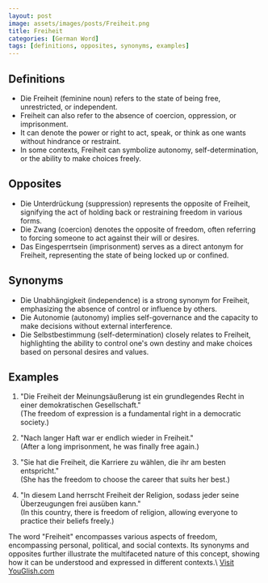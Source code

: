 ```yaml
---
layout: post
image: assets/images/posts/Freiheit.png
title: Freiheit
categories: [German Word]
tags: [definitions, opposites, synonyms, examples]
---
```


## Definitions

- Die Freiheit (feminine noun) refers to the state of being free, unrestricted, or independent.
- Freiheit can also refer to the absence of coercion, oppression, or imprisonment.
- It can denote the power or right to act, speak, or think as one wants without hindrance or restraint.
- In some contexts, Freiheit can symbolize autonomy, self-determination, or the ability to make choices freely.

## Opposites

- Die Unterdrückung (suppression) represents the opposite of Freiheit, signifying the act of holding back or restraining freedom in various forms.
- Die Zwang (coercion) denotes the opposite of freedom, often referring to forcing someone to act against their will or desires.
- Das Eingesperrtsein (imprisonment) serves as a direct antonym for Freiheit, representing the state of being locked up or confined.

## Synonyms

- Die Unabhängigkeit (independence) is a strong synonym for Freiheit, emphasizing the absence of control or influence by others.
- Die Autonomie (autonomy) implies self-governance and the capacity to make decisions without external interference.
- Die Selbstbestimmung (self-determination) closely relates to Freiheit, highlighting the ability to control one's own destiny and make choices based on personal desires and values.

## Examples

1. "Die Freiheit der Meinungsäußerung ist ein grundlegendes Recht in einer demokratischen Gesellschaft."  
   (The freedom of expression is a fundamental right in a democratic society.)

2. "Nach langer Haft war er endlich wieder in Freiheit."  
   (After a long imprisonment, he was finally free again.)

3. "Sie hat die Freiheit, die Karriere zu wählen, die ihr am besten entspricht."  
   (She has the freedom to choose the career that suits her best.)

4. "In diesem Land herrscht Freiheit der Religion, sodass jeder seine Überzeugungen frei ausüben kann."  
   (In this country, there is freedom of religion, allowing everyone to practice their beliefs freely.)

The word "Freiheit" encompasses various aspects of freedom, encompassing personal, political, and social contexts. Its synonyms and opposites further illustrate the multifaceted nature of this concept, showing how it can be understood and expressed in different contexts.\ <a id="yg-widget-0" class="youglish-widget" data-query="Freiheit" data-lang="german" data-components="8412" data-auto-start="0" data-bkg-color="theme_light" data-title="How%20to%20pronounce%20Freiheit%20in%20German"  rel="nofollow" href="https://youglish.com">Visit YouGlish.com</a><script async src="https://youglish.com/public/emb/widget.js" charset="utf-8"></script>